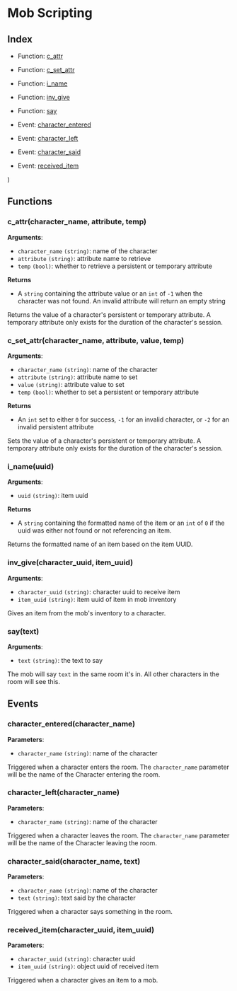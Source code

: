 # Mob Scripting

## Index

* Function: [c_attr](#c_attrcharacter_name-attribute-temp)
* Function: [c_set_attr](#c_set_attrcharacter_name-attribute-value-temp)
* Function: [i_name](#i_nameuuid)
* Function: [inv_give](#inv_givecharacter_uuid-item_uuid)
* Function: [say](#saytext)

* Event: [character_entered](#character_enteredcharacter_name)
* Event: [character_left](#character_leftcharacter_name)
* Event: [character_said](#character_saidcharacter_name-text)
* Event: [received_item](#received_itemcharacter_name-uuid)

)
## Functions

### c_attr(character_name, attribute, temp)

**Arguments**:
* `character_name` `(string)`: name of the character
* `attribute` `(string)`: attribute name to retrieve
* `temp` `(bool)`: whether to retrieve a persistent or temporary attribute

**Returns**
* A `string` containing the attribute value or an `int` of `-1` when the character was not found. An invalid attribute
will return an empty string

Returns the value of a character's persistent or temporary attribute. A temporary attribute only exists for the
duration of the character's session.

### c_set_attr(character_name, attribute, value, temp)

**Arguments**:
* `character_name` `(string)`: name of the character
* `attribute` `(string)`: attribute name to set
* `value` `(string)`: attribute value to set
* `temp` `(bool)`: whether to set a persistent or temporary attribute

**Returns**
* An `int` set to either `0` for success, `-1` for an invalid character, or `-2` for an invalid persistent attribute

Sets the value of a character's persistent or temporary attribute. A temporary attribute only exists for the
duration of the character's session.

### i_name(uuid)

**Arguments**:
* `uuid` `(string)`: item uuid

**Returns**
* A `string` containing the formatted name of the item or an `int` of `0` if the uuid was either not found or not referencing an item.

Returns the formatted name of an item based on the item UUID.

### inv_give(character_uuid, item_uuid)

**Arguments**:
* `character_uuid` `(string)`: character uuid to receive item
* `item_uuid` `(string)`: item uuid of item in mob inventory

Gives an item from the mob's inventory to a character.

### say(text)

**Arguments**:
* `text` `(string)`: the text to say

The mob will say `text` in the same room it's in. All other characters in the room will see this.

## Events

### character_entered(character_name)

**Parameters**:
* `character_name` `(string)`: name of the character

Triggered when a character enters the room. The `character_name` parameter will be the name of the Character
entering the room.

### character_left(character_name)

**Parameters**:
* `character_name` `(string)`: name of the character
    
Triggered when a character leaves the room. The `character_name` parameter will be the name of the Character
leaving the room.

### character_said(character_name, text)

**Parameters**:
* `character_name` `(string)`: name of the character
* `text` `(string)`: text said by the character
    
Triggered when a character says something in the room.

### received_item(character_uuid, item_uuid)

**Parameters**:
* `character_uuid` `(string)`: character uuid
* `item_uuid` `(string)`: object uuid of received item
    
Triggered when a character gives an item to a mob.